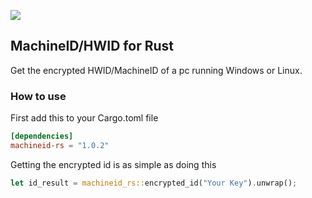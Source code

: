 <a href="https://crates.io/crates/machineid-rs"><img src="https://img.shields.io/crates/v/machineid-rs?style=for-the-badge&logo=rust&color=orange" /></a>

## MachineID/HWID for Rust

Get the encrypted HWID/MachineID of a pc running Windows or Linux.

### How to use

First add this to your Cargo.toml file

```toml
[dependencies]
machineid-rs = "1.0.2"
```

Getting the encrypted id is as simple as doing this

```rust
let id_result = machineid_rs::encrypted_id("Your Key").unwrap();
```